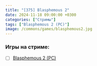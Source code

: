 ```yaml
---
title: "[375] Blasphemous 2"
date: 2024-11-18 09:00:00 +0300
categories: ["Стримы"]
tags: ["Blasphemous 2 (PC)"]
image: /commons/games/blasphemous2.jpg
---
```


### Игры на стриме:
+ [ ] [Blasphemous 2 (PC)](/tags/blasphemous-2-pc)
